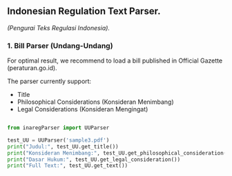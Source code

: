 ## Indonesian Regulation Text Parser.

_(Pengurai Teks Regulasi Indonesia)._

### 1. Bill Parser (Undang-Undang)

For optimal result, we recommend to load a bill published in Official Gazette (peraturan.go.id).

The parser currently support:

- Title
- Philosophical Considerations (Konsideran Menimbang)
- Legal Considerations (Konsideran Mengingat)

```python

from inaregParser import UUParser

test_UU = UUParser('sample3.pdf')
print("Judul:", test_UU.get_title())
print("Konsideran Menimbang:", test_UU.get_philosophical_consideration())
print("Dasar Hukum:", test_UU.get_legal_consideration())
print("Full Text:", test_UU.get_text())


```
